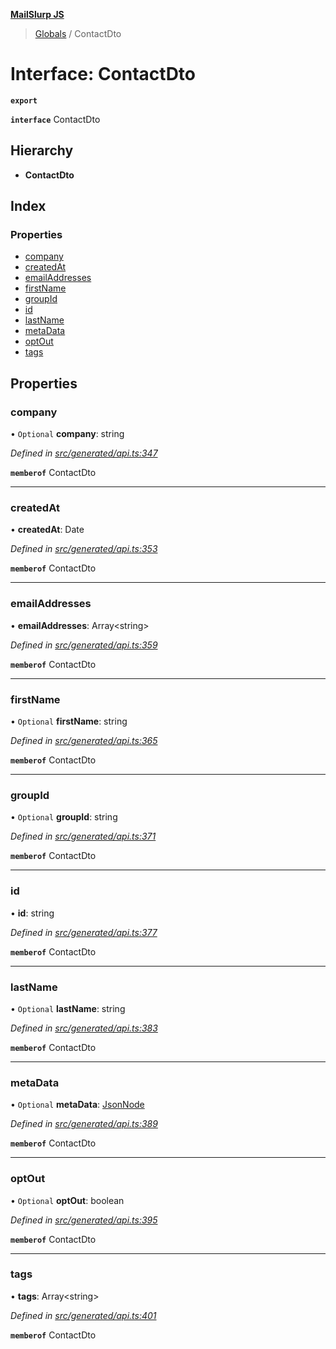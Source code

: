 **[MailSlurp JS](../README.md)**

> [Globals](../README.md) / ContactDto

# Interface: ContactDto

**`export`** 

**`interface`** ContactDto

## Hierarchy

* **ContactDto**

## Index

### Properties

* [company](contactdto.md#company)
* [createdAt](contactdto.md#createdat)
* [emailAddresses](contactdto.md#emailaddresses)
* [firstName](contactdto.md#firstname)
* [groupId](contactdto.md#groupid)
* [id](contactdto.md#id)
* [lastName](contactdto.md#lastname)
* [metaData](contactdto.md#metadata)
* [optOut](contactdto.md#optout)
* [tags](contactdto.md#tags)

## Properties

### company

• `Optional` **company**: string

*Defined in [src/generated/api.ts:347](https://github.com/mailslurp/mailslurp-client/blob/359c034/src/generated/api.ts#L347)*

**`memberof`** ContactDto

___

### createdAt

•  **createdAt**: Date

*Defined in [src/generated/api.ts:353](https://github.com/mailslurp/mailslurp-client/blob/359c034/src/generated/api.ts#L353)*

**`memberof`** ContactDto

___

### emailAddresses

•  **emailAddresses**: Array\<string>

*Defined in [src/generated/api.ts:359](https://github.com/mailslurp/mailslurp-client/blob/359c034/src/generated/api.ts#L359)*

**`memberof`** ContactDto

___

### firstName

• `Optional` **firstName**: string

*Defined in [src/generated/api.ts:365](https://github.com/mailslurp/mailslurp-client/blob/359c034/src/generated/api.ts#L365)*

**`memberof`** ContactDto

___

### groupId

• `Optional` **groupId**: string

*Defined in [src/generated/api.ts:371](https://github.com/mailslurp/mailslurp-client/blob/359c034/src/generated/api.ts#L371)*

**`memberof`** ContactDto

___

### id

•  **id**: string

*Defined in [src/generated/api.ts:377](https://github.com/mailslurp/mailslurp-client/blob/359c034/src/generated/api.ts#L377)*

**`memberof`** ContactDto

___

### lastName

• `Optional` **lastName**: string

*Defined in [src/generated/api.ts:383](https://github.com/mailslurp/mailslurp-client/blob/359c034/src/generated/api.ts#L383)*

**`memberof`** ContactDto

___

### metaData

• `Optional` **metaData**: [JsonNode](jsonnode.md)

*Defined in [src/generated/api.ts:389](https://github.com/mailslurp/mailslurp-client/blob/359c034/src/generated/api.ts#L389)*

**`memberof`** ContactDto

___

### optOut

• `Optional` **optOut**: boolean

*Defined in [src/generated/api.ts:395](https://github.com/mailslurp/mailslurp-client/blob/359c034/src/generated/api.ts#L395)*

**`memberof`** ContactDto

___

### tags

•  **tags**: Array\<string>

*Defined in [src/generated/api.ts:401](https://github.com/mailslurp/mailslurp-client/blob/359c034/src/generated/api.ts#L401)*

**`memberof`** ContactDto
